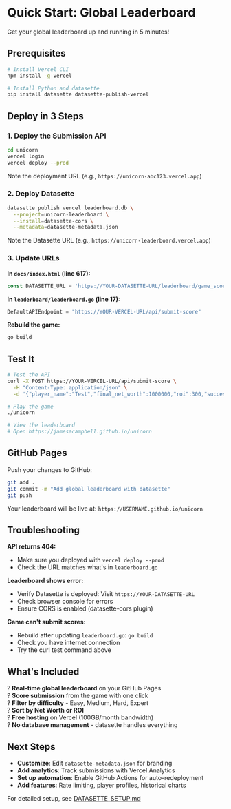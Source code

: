 # Quick Start: Global Leaderboard

Get your global leaderboard up and running in 5 minutes!

## Prerequisites

```bash
# Install Vercel CLI
npm install -g vercel

# Install Python and datasette
pip install datasette datasette-publish-vercel
```

## Deploy in 3 Steps

### 1. Deploy the Submission API

```bash
cd unicorn
vercel login
vercel deploy --prod
```

Note the deployment URL (e.g., `https://unicorn-abc123.vercel.app`)

### 2. Deploy Datasette

```bash
datasette publish vercel leaderboard.db \
  --project=unicorn-leaderboard \
  --install=datasette-cors \
  --metadata=datasette-metadata.json
```

Note the Datasette URL (e.g., `https://unicorn-leaderboard.vercel.app`)

### 3. Update URLs

**In `docs/index.html` (line 617):**
```javascript
const DATASETTE_URL = 'https://YOUR-DATASETTE-URL/leaderboard/game_scores.json';
```

**In `leaderboard/leaderboard.go` (line 17):**
```go
DefaultAPIEndpoint = "https://YOUR-VERCEL-URL/api/submit-score"
```

**Rebuild the game:**
```bash
go build
```

## Test It

```bash
# Test the API
curl -X POST https://YOUR-VERCEL-URL/api/submit-score \
  -H "Content-Type: application/json" \
  -d '{"player_name":"Test","final_net_worth":1000000,"roi":300,"successful_exits":2,"turns_played":120,"difficulty":"Medium"}'

# Play the game
./unicorn

# View the leaderboard
# Open https://jamesacampbell.github.io/unicorn
```

## GitHub Pages

Push your changes to GitHub:

```bash
git add .
git commit -m "Add global leaderboard with datasette"
git push
```

Your leaderboard will be live at: `https://USERNAME.github.io/unicorn`

## Troubleshooting

**API returns 404:**
- Make sure you deployed with `vercel deploy --prod`
- Check the URL matches what's in `leaderboard.go`

**Leaderboard shows error:**
- Verify Datasette is deployed: Visit `https://YOUR-DATASETTE-URL` 
- Check browser console for errors
- Ensure CORS is enabled (datasette-cors plugin)

**Game can't submit scores:**
- Rebuild after updating `leaderboard.go`: `go build`
- Check you have internet connection
- Try the curl test command above

## What's Included

? **Real-time global leaderboard** on your GitHub Pages  
? **Score submission** from the game with one click  
? **Filter by difficulty** - Easy, Medium, Hard, Expert  
? **Sort by Net Worth or ROI**  
? **Free hosting** on Vercel (100GB/month bandwidth)  
? **No database management** - datasette handles everything  

## Next Steps

- **Customize**: Edit `datasette-metadata.json` for branding
- **Add analytics**: Track submissions with Vercel Analytics
- **Set up automation**: Enable GitHub Actions for auto-redeployment
- **Add features**: Rate limiting, player profiles, historical charts

For detailed setup, see [DATASETTE_SETUP.md](DATASETTE_SETUP.md)
